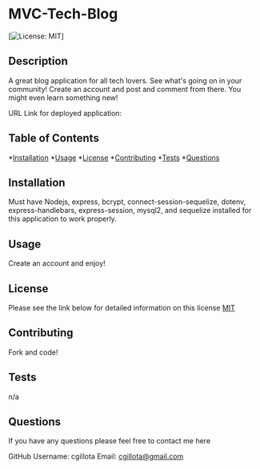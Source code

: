 # MVC-Tech-Blog 
   [![License: MIT](https://img.shields.io/badge/License-MIT-yellow.svg)]

  ## Description
 A great blog application for all tech lovers. See what's going on in your community! Create an account and post and comment from there. You might even learn something new!  
 
  
  URL Link for deployed application: 

  ## Table of Contents
  *[Installation](#installation)
  *[Usage](#usage)
  *[License](#license)
  *[Contributing](#contributing)
  *[Tests](#tests)
  *[Questions](#questions)

  ## Installation
 
  Must have Nodejs, express, bcrypt, connect-session-sequelize, dotenv, express-handlebars, express-session, mysql2, and sequelize installed for this application to work properly.

  ## Usage
  
  Create an account and enjoy!

  ## License 

  Please see the link below for detailed information on this license
  [MIT](https://opensource.org/licenses/MIT)

  ## Contributing
  
  Fork and code! 

  ## Tests
  
  n/a

  ## Questions 

  If you have any questions please feel free to contact me here  

  GitHub Username: cgillota
  Email: cgillota@gmail.com
